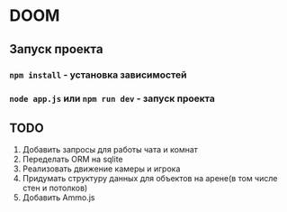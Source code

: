 # DOOM

## Запуск проекта

### `npm install` - установка зависимостей
### `node app.js` или `npm run dev` - запуск проекта

## TODO
1. Добавить запросы для работы чата и комнат
2. Переделать ORM на sqlite
3. Реализовать движение камеры и игрока
4. Придумать структуру данных для объектов на арене(в том числе стен и потолков)
5. Добавить Ammo.js